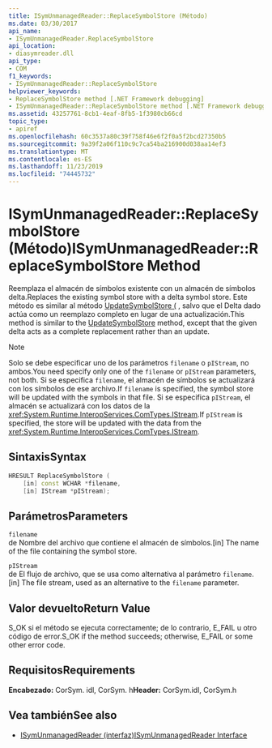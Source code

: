 ```yaml
---
title: ISymUnmanagedReader::ReplaceSymbolStore (Método)
ms.date: 03/30/2017
api_name:
- ISymUnmanagedReader.ReplaceSymbolStore
api_location:
- diasymreader.dll
api_type:
- COM
f1_keywords:
- ISymUnmanagedReader::ReplaceSymbolStore
helpviewer_keywords:
- ReplaceSymbolStore method [.NET Framework debugging]
- ISymUnmanagedReader::ReplaceSymbolStore method [.NET Framework debugging]
ms.assetid: 43257761-8cb1-4eaf-8fb5-1f3980cb66cd
topic_type:
- apiref
ms.openlocfilehash: 60c3537a80c39f758f46e6f2f0a5f2bcd27350b5
ms.sourcegitcommit: 9a39f2a06f110c9c7ca54ba216900d038aa14ef3
ms.translationtype: MT
ms.contentlocale: es-ES
ms.lasthandoff: 11/23/2019
ms.locfileid: "74445732"
---
```

# <a name="isymunmanagedreaderreplacesymbolstore-method"></a><span data-ttu-id="26b51-102">ISymUnmanagedReader::ReplaceSymbolStore (Método)</span><span class="sxs-lookup"><span data-stu-id="26b51-102">ISymUnmanagedReader::ReplaceSymbolStore Method</span></span>
<span data-ttu-id="26b51-103">Reemplaza el almacén de símbolos existente con un almacén de símbolos delta.</span><span class="sxs-lookup"><span data-stu-id="26b51-103">Replaces the existing symbol store with a delta symbol store.</span></span> <span data-ttu-id="26b51-104">Este método es similar al método [UpdateSymbolStore (](../../../../docs/framework/unmanaged-api/diagnostics/isymunmanagedreader-updatesymbolstore-method.md) , salvo que el Delta dado actúa como un reemplazo completo en lugar de una actualización.</span><span class="sxs-lookup"><span data-stu-id="26b51-104">This method is similar to the [UpdateSymbolStore](../../../../docs/framework/unmanaged-api/diagnostics/isymunmanagedreader-updatesymbolstore-method.md) method, except that the given delta acts as a complete replacement rather than an update.</span></span>  
  
> [!NOTE]
> <span data-ttu-id="26b51-105">Solo se debe especificar uno de los parámetros `filename` o `pIStream`, no ambos.</span><span class="sxs-lookup"><span data-stu-id="26b51-105">You need specify only one of the `filename` or `pIStream` parameters, not both.</span></span> <span data-ttu-id="26b51-106">Si se especifica `filename`, el almacén de símbolos se actualizará con los símbolos de ese archivo.</span><span class="sxs-lookup"><span data-stu-id="26b51-106">If `filename` is specified, the symbol store will be updated with the symbols in that file.</span></span> <span data-ttu-id="26b51-107">Si se especifica `pIStream`, el almacén se actualizará con los datos de la <xref:System.Runtime.InteropServices.ComTypes.IStream>.</span><span class="sxs-lookup"><span data-stu-id="26b51-107">If `pIStream` is specified, the store will be updated with the data from the <xref:System.Runtime.InteropServices.ComTypes.IStream>.</span></span>  
  
## <a name="syntax"></a><span data-ttu-id="26b51-108">Sintaxis</span><span class="sxs-lookup"><span data-stu-id="26b51-108">Syntax</span></span>  
  
```cpp  
HRESULT ReplaceSymbolStore (  
    [in] const WCHAR *filename,  
    [in] IStream *pIStream);  
```  
  
## <a name="parameters"></a><span data-ttu-id="26b51-109">Parámetros</span><span class="sxs-lookup"><span data-stu-id="26b51-109">Parameters</span></span>  
 `filename`  
 <span data-ttu-id="26b51-110">de Nombre del archivo que contiene el almacén de símbolos.</span><span class="sxs-lookup"><span data-stu-id="26b51-110">[in] The name of the file containing the symbol store.</span></span>  
  
 `pIStream`  
 <span data-ttu-id="26b51-111">de El flujo de archivo, que se usa como alternativa al parámetro `filename`.</span><span class="sxs-lookup"><span data-stu-id="26b51-111">[in] The file stream, used as an alternative to the `filename` parameter.</span></span>  
  
## <a name="return-value"></a><span data-ttu-id="26b51-112">Valor devuelto</span><span class="sxs-lookup"><span data-stu-id="26b51-112">Return Value</span></span>  
 <span data-ttu-id="26b51-113">S_OK si el método se ejecuta correctamente; de lo contrario, E_FAIL u otro código de error.</span><span class="sxs-lookup"><span data-stu-id="26b51-113">S_OK if the method succeeds; otherwise, E_FAIL or some other error code.</span></span>  
  
## <a name="requirements"></a><span data-ttu-id="26b51-114">Requisitos</span><span class="sxs-lookup"><span data-stu-id="26b51-114">Requirements</span></span>  
 <span data-ttu-id="26b51-115">**Encabezado:** CorSym. idl, CorSym. h</span><span class="sxs-lookup"><span data-stu-id="26b51-115">**Header:** CorSym.idl, CorSym.h</span></span>  
  
## <a name="see-also"></a><span data-ttu-id="26b51-116">Vea también</span><span class="sxs-lookup"><span data-stu-id="26b51-116">See also</span></span>

- [<span data-ttu-id="26b51-117">ISymUnmanagedReader (interfaz)</span><span class="sxs-lookup"><span data-stu-id="26b51-117">ISymUnmanagedReader Interface</span></span>](../../../../docs/framework/unmanaged-api/diagnostics/isymunmanagedreader-interface.md)
